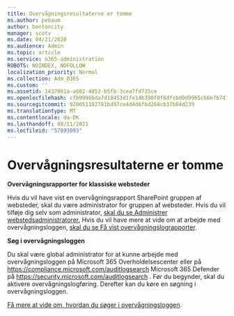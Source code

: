 ```yaml
---
title: Overvågningsresultaterne er tomme
ms.author: pebaum
author: bentoncity
manager: scotv
ms.date: 04/21/2020
ms.audience: Admin
ms.topic: article
ms.service: o365-administration
ROBOTS: NOINDEX, NOFOLLOW
localization_priority: Normal
ms.collection: Adm_O365
ms.custom: ''
ms.assetid: 1437061a-a602-4853-b5fb-3cea7fd735ce
ms.openlocfilehash: cfb9996bda7d18453d1fe14b398f0f6dfcbd0d9965cb6e7674f3b6bb8fbc143f
ms.sourcegitcommit: 920051182781bd97ce4d4d6fbd268cb37b84d239
ms.translationtype: MT
ms.contentlocale: da-DK
ms.lasthandoff: 08/11/2021
ms.locfileid: "57893093"
---
```

# <a name="auditing-results-are-blank"></a>Overvågningsresultaterne er tomme

**Overvågningsrapporter for klassiske websteder**
  
Hvis du vil have vist en overvågningsrapport SharePoint gruppen af websteder, skal du være administrator for gruppen af websteder. Hvis du vil tilføje dig selv som administrator, [skal du se Administrer webstedsadministratorer.](https://docs.microsoft.com/sharepoint/manage-site-collection-administrators) Hvis du vil have mere at vide om at arbejde med overvågningsloggen, [skal du se Få vist overvågningslograpporter](https://support.microsoft.com/office/view-audit-log-reports-b37c5869-1b47-4a82-a30d-ea20070fe527).
  
**Søg i overvågningsloggen**
  
Du skal være global administrator for at kunne arbejde med overvågningsloggen på Microsoft 365 Overholdelsescenter eller på <https://compliance.microsoft.com/auditlogsearch> Microsoft 365 Defender på <https://security.microsoft.com/auditlogsearch> . Før du begynder, skal du aktivere overvågningslogføring. Derefter kan du køre en søgning i overvågningsloggen.
  
[Få mere at vide om, hvordan du søger i overvågningsloggen](https://docs.microsoft.com/microsoft-365/compliance/search-the-audit-log-in-security-and-compliance#search-the-audit-log).
